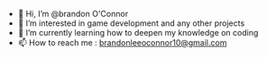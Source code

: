 - 👋 Hi, I’m @brandon O'Connor
- 👀 I’m interested in game development and any other projects
- 🌱 I’m currently learning how to deepen my knowledge on coding
- 📫 How to reach me : brandonleeoconnor10@gmail.com

<!---
brandonoconnor10/brandonoconnor10 is a ✨ special ✨ repository because its `README.md` (this file) appears on your GitHub profile.
You can click the Preview link to take a look at your changes.
--->
